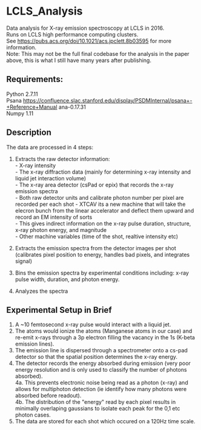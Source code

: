 # LCLS_Analysis
Data analysis for X-ray emission spectroscopy at LCLS in 2016.  
Runs on LCLS high performance computing clusters.  
See https://pubs.acs.org/doi/10.1021/acs.jpclett.8b03595 for more information.  
Note: This may not be the full final codebase for the analysis in the paper above, this is what I still have many years after publishing.  
  
## Requirements:
Python 2.7.11  
Psana https://confluence.slac.stanford.edu/display/PSDMInternal/psana+-+Reference+Manual ana-0.17.31  
Numpy 1.11  

## Description  
The data are processed in 4 steps:  
1. Extracts the raw detector information:  
       - X-ray intensity  
       - The x-ray diffraction data (mainly for determining x-ray intensity and liquid jet interaction volume)  
       - The x-ray area detector (csPad or epix) that records the x-ray emission spectra  
          - Both raw detector units and calibrate photon number per pixel are recorded per each shot
       - XTCAV its a new machine that will take the elecron bunch from the linear accelerator and deflect them upward and record an EM intensity of sorts  
          - This gives indirect information on the x-ray pulse duration, structure, x-ray photon energy, and magnitude  
       - Other machine variables (time of the shot, realtive intensity etc)  
    
2. Extracts the emission spectra from the detector images per shot (calibrates pixel position to energy, handles bad pixels, and integrates signal)

3. Bins the emission spectra by experimental conditions including: x-ray pulse width, duration, and photon energy.

4. Analyzes the spectra

## Experimental Setup in Brief
1. A ~10 femtosecond x-ray pulse would interact with a liquid jet.  
2. The atoms would ionize the atoms (Manganese atoms in our case) and re-emit x-rays through a 3p electron filling the vacancy in the 1s (K-beta emission lines).  
3. The emission line is dispersed through a spectrometer onto a cs-pad detector so that the spatial position determines the x-ray energy.  
4. The detector records the energy absorbed during emission (very poor energy resolution and is only used to classify the number of photons absorbed).  
    4a. This prevents electronic noise being read as a photon (x-ray) and allows for multiphoton detection (ie identify how many photons were absorbed before readout).  
    4b. The distribution of the "energy" read by each pixel results in minimally overlaping gaussians to isolate each peak for the 0,1 etc photon cases.  
5. The data are stored for each shot which occured on a 120Hz time scale.  
